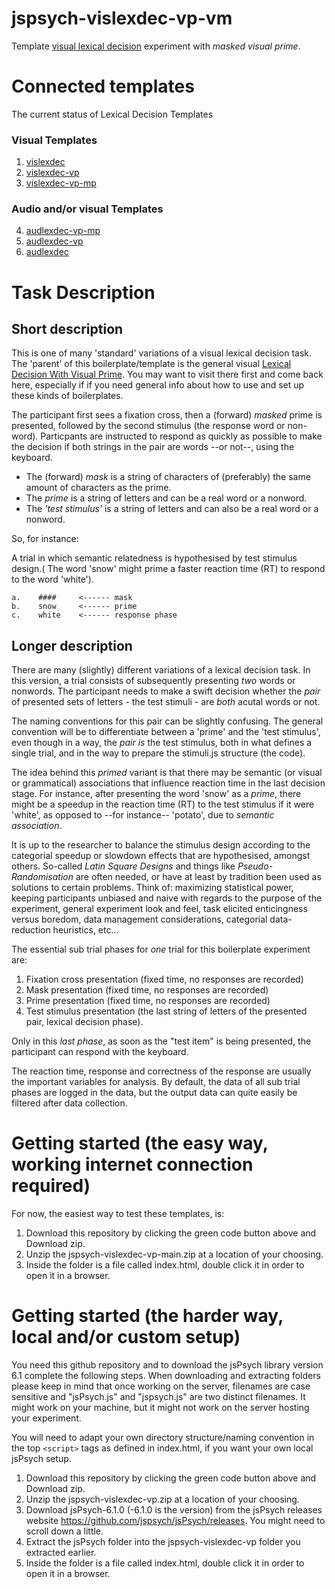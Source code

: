 # jspsych-vislexdec-vp-vm
Template [visual lexical decision](https://en.wikipedia.org/wiki/Lexical_decision_task) experiment with _masked_ _visual prime_. 

# Connected templates

The current status of Lexical Decision Templates

### Visual Templates
1. [vislexdec](https://github.com/UiL-OTS-labs/jspsych-vislexdec)
2. [vislexdec-vp](https://github.com/UiL-OTS-labs/jspsych-vislexdec-vp)
3. [vislexdec-vp-mp](https://github.com/UiL-OTS-labs/jspsych-vislexdec-vp-vm)

### Audio and/or visual Templates
4. [audlexdec-vp-mp](https://github.com/UiL-OTS-labs/jspsych-audlexdec-vp-mp)
5. [audlexdec-vp](https://github.com/UiL-OTS-labs/jspsych-audlexdec-vp)
6. [audlexdec](https://github.com/UiL-OTS-labs/jspsych-audlexdec-vp)


# Task Description


## Short description

This is one of many 'standard' variations of a visual lexical decision task. The 'parent' of this boilerplate/template is the general visual [Lexical Decision With Visual Prime](https://github.com/UiL-OTS-labs/jspsych-vislexdec-vp/). You may want to visit there first and come back here, especially if if you need general info about how to use and set up these kinds of boilerplates.

The participant first sees a fixation cross, then a (forward) _masked_ prime is presented, followed by the second stimulus (the response word or non-word). Particpants are instructed to respond as quickly as possible to make the decision if both strings in the pair are words --or not--, using the keyboard.

- The (forward) _mask_ is a string of characters of (preferably) the same amount of characters as the prime.
- The _prime_ is a string of letters and can be a real word or a nonword.
- The _'test stimulus'_ is a string of letters and can also be a real word or a nonword.

So, for instance:

A trial in which semantic relatedness is hypothesised by test stimulus design.( The word 'snow' might prime a faster reaction time (RT) to respond to the word 'white').
```
a.    ####     <------ mask
b.    snow     <------ prime
c.    white    <------ response phase
```

## Longer description
There are many (slightly) different variations of a lexical decision task. In this version, a trial consists of subsequently presenting _two_ words or nonwords. The participant needs to make a swift decision whether the _pair_ of presented sets of letters - the test stimuli - are _both_ acutal words or not. 

The naming conventions for this pair can be slightly confusing. The general convention will be to differentiate between a 'prime' and the 'test stimulus', even though in a way, the _pair_ _is_ the test stimulus, both in what defines a single trial, and in the way to prepare the stimuli.js structure (the code).

The idea behind this _primed_ variant is that there may be semantic (or visual or grammatical) associations that influence reaction time in the last decision stage. For instance, after presenting the word 'snow' as a _prime_, there might be a speedup in the reaction time (RT) to the test stimulus if it were 'white', as opposed to --for instance-- 'potato', due to <i>semantic association</i>.

It is up to the researcher to balance the stimulus design according to the categorial speedup or slowdown effects that are hypothesised, amongst others. So-called _Latin Square Designs_ and things like _Pseudo-Randomisation_ are often needed, or have at least by tradition been used as solutions to certain problems. Think of: maximizing statistical power, keeping participants unbiased and naive with regards to the purpose of the experiment, general experiment look and feel, task elicited enticingness versus boredom, data management considerations, categorial data-reduction heuristics, etc...  

The essential sub trial phases for _one_ trial for this boilerplate experiment are:

1. Fixation cross presentation (fixed time, no responses are recorded) 
2. Mask presentation (fixed time, no responses are recorded)
3. Prime presentation (fixed time, no responses are recorded)
4. Test stimulus presentation (the last string of letters of the presented pair, lexical decision phase). 

Only in this _last phase_, as soon as the "test item" is being presented, the participant can respond with the keyboard.

The reaction time, response and correctness of the response are usually the important variables for analysis. By default, the data of all sub trial phases are logged in the data, but the output data can quite easily be filtered after data collection.

# Getting started (the easy way, working internet connection required)
For now, the easiest way to test these templates, is:

1. Download this repository by clicking the green code button above and Download zip.
2. Unzip the jspsych-vislexdec-vp-main.zip at a location of your choosing.
3. Inside the folder is a file called index.html, double click it in order to open it
   in a browser.

# Getting started (the harder way, local and/or custom setup)

You need this github repository and to download the jsPsych library version 6.1
complete the following steps. When downloading and extracting folders please
keep in mind that once working on the server, filenames are case sensitive and
"jsPsych.js" and "jspsych.js" are two distinct filenames. It might work on your
machine, but it might not work on the server hosting your experiment.

You will need to adapt your own directory structure/naming convention in the 
top ```<script>``` tags as defined in index.html, if you want your own local jsPsych setup.

1. Download this repository by clicking the green code button above and Download zip.
2. Unzip the jspsych-vislexdec-vp.zip at a location of your choosing.
3. Download jsPsych-6.1.0 (-6.1.0 is the version) from the jsPsych releases website
   https://github.com/jspsych/jsPsych/releases. You might need to scroll down a little.
4. Extract the jsPsych folder into the jspsych-vislexdec-vp folder you extracted earlier.
5. Inside the folder is a file called index.html, double click it in order to open it
   in a browser.
   
